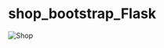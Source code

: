 # shop_bootstrap_Flask
![Shop](https://user-images.githubusercontent.com/48244659/89286532-96a66f00-d67c-11ea-8967-28f71556f3be.gif)
